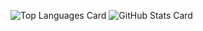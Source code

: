 ![Top Languages Card](https://github-readme-stats.vercel.app/api/top-langs/?username=TomoyaWaniko13)
![GitHub Stats Card](https://github-readme-stats.vercel.app/api?username=TomoyaWaniko13)
